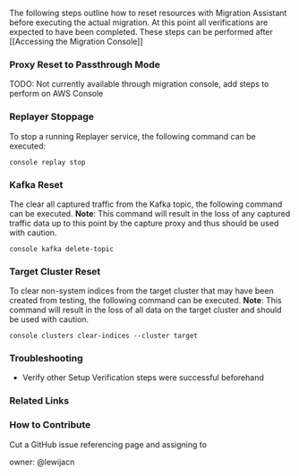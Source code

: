 The following steps outline how to reset resources with Migration Assistant before executing the actual migration. At this point all verifications are expected to have been completed. These steps can be performed after [[Accessing the Migration Console]]


### Proxy Reset to Passthrough Mode
TODO: Not currently available through migration console, add steps to perform on AWS Console

### Replayer Stoppage
To stop a running Replayer service, the following command can be executed:
```
console replay stop
```
### Kafka Reset
The clear all captured traffic from the Kafka topic, the following command can be executed. **Note**: This command will result in the loss of any captured traffic data up to this point by the capture proxy and thus should be used with caution.
```
console kafka delete-topic
```
### Target Cluster Reset
To clear non-system indices from the target cluster that may have been created from testing, the following command can be executed. **Note**: This command will result in the loss of all data on the target cluster and should be used with caution.
```
console clusters clear-indices --cluster target
```

### Troubleshooting
* Verify other Setup Verification steps were successful beforehand

### Related Links

### How to Contribute
Cut a GitHub issue referencing page and assigning to

owner: @lewijacn